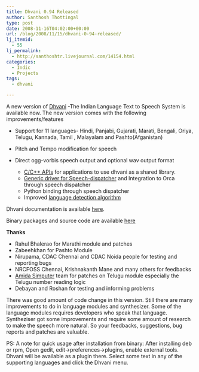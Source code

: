 ```yaml
---
title: Dhvani 0.94 Released
author: Santhosh Thottingal
type: post
date: 2008-11-16T04:02:00+00:00
url: /blog/2008/11/15/dhvani-0-94-released/
lj_itemid:
  - 55
lj_permalink:
  - http://santhoshtr.livejournal.com/14154.html
categories:
  - Indic
  - Projects
tags:
  - dhvani

---
```

A new version of [Dhvani][1] -The Indian Language Text to Speech System is available now. The new version comes with the following improvements/features

  * Support for 11 languages- Hindi, Panjabi, Gujarati, Marati, Bengali, Oriya, Telugu, Kannada, Tamil , Malayalam and Pashto(Afganistan)
  * Pitch and Tempo modification for speech
  * Direct ogg-vorbis speech output and optional wav output format</li>

      * [C/C++ APIs][2] for applications to use dhvani as a shared library.
      * [Generic driver for Speech-dispatcher][3] and Integration to Orca through speech dispatcher
      * Python binding through speech dispatcher
      * Improved [language detection algorithm][4]</ul>

    Dhvani documentation is available [here][5].

    Binary packages and source code are available [here][6]



    **Thanks**

      * Rahul Bhalerao for Marathi module and patches
      * Zabeehkhan for Pashto Module
      * Nirupama, CDAC Chennai and CDAC Noida people for testing and reporting bugs
      * NRCFOSS Chennai, Krishnakanth Mane and many others for feedbacks
      * [Amida Simputer][7] team for patches on Telugu module especially the Telugu number reading logic
      * Debayan and Roshan for testing and informing problems

    There was good amount of code change in this version. Still there are many improvements to do in language modules and synthesizer. Some of the language modules requires developers who speak that language. Syntheziser got some improvements and require some amount of research to make the speech more natural. So your feedbacks, suggestions, bug reports and patches are valuable.

    PS: A note for quick usage after installation from binary: After installing deb or rpm, Open gedit, edit->preferences->plugins, enable external tools. Dhvani will be available as a plugin there. Select some text in any of the supporting languages and click the Dhvani menu.

 [1]: http://dhvani.sourceforge.net
 [2]: http://dhvani.sourceforge.net/doc/apis.html
 [3]: http://dhvani.sourceforge.net/doc/screenreader.html
 [4]: http://dhvani.sourceforge.net/doc/langauge-detection.html
 [5]: http://dhvani.sourceforge.net/doc
 [6]: http://sourceforge.net/projects/dhvani
 [7]: http://www.amidasimputer.com/